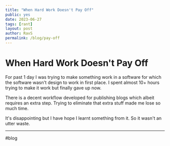 ```yaml
---
title: "When Hard Work Doesn't Pay Off"
public: yes
date: 2023-06-27
tags: [rant]
layout: post
author: RavS
permalink: /blog/pay-off
---
```


# When Hard Work Doesn't Pay Off

For past 1 day I was trying to make something work in a software for which the software wasn't design to work in first place. I spent almost 10+ hours trying to make it work but finally gave up now. 

There is a decent workflow developed for publishing blogs which albeit requires an extra step. Trying to eliminate that extra stuff made me lose so much time. 

It's disappointing but I have hope I learnt something from it. So it wasn't an utter waste. 

---
#blog 